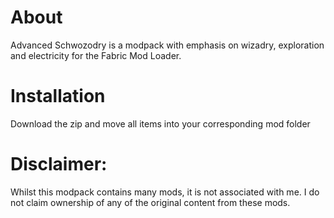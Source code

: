 # About
Advanced Schwozodry is a modpack with emphasis on wizadry, exploration and electricity for the Fabric Mod Loader. 

# Installation
Download the zip and move all items into your corresponding mod folder

# Disclaimer: 
Whilst this modpack contains many mods, it is not associated with me. I do not claim ownership of any of the original content from these mods.
